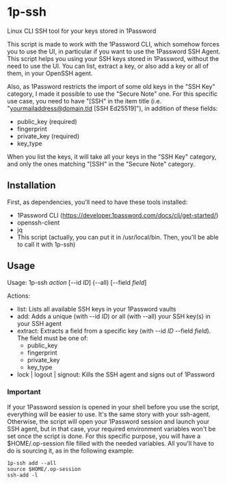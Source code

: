 # 1p-ssh
Linux CLI SSH tool for your keys stored in 1Password

This script is made to work with the 1Password CLI, which somehow forces you to use the UI, in particular if you want to use the 1Password SSH Agent.
This script helps you using your SSH keys stored in 1Password, without the need to use the UI.
You can list, extract a key, or also add a key or all of them, in your OpenSSH agent.

Also, as 1Password restricts the import of some old keys in the "SSH Key" category, I made it possible to use the "Secure Note" one.
For this specific use case, you need to have "[SSH" in the item title (i.e. "yourmailaddress@domain.tld [SSH Ed25519]"), in addition of these fields:
* public_key (required)
* fingerprint
* private_key (required)
* key_type

When you list the keys, it will take all your keys in the "SSH Key" category, and only the ones matching "[SSH" in the "Secure Note" category.

## Installation
First, as dependencies, you'll need to have these tools installed:
* 1Password CLI (https://developer.1password.com/docs/cli/get-started/)
* openssh-client
* jq
* This script (actually, you can put it in /usr/local/bin. Then, you'll be able to call it with 1p-ssh)

## Usage
Usage: 1p-ssh *action* [--id *ID*] (--all) [--field *field*]

Actions:
* list: Lists all available SSH keys in your 1Password vaults
* add: Adds a unique (with --id *ID*) or all (with --all) your SSH key(s) in your SSH agent
* extract: Extracts a field from a specific key (with --id *ID* --field *field*). The field must be one of:
  * public_key
  * fingerprint
  * private_key
  * key_type
* lock | logout | signout: Kills the SSH agent and signs out of 1Password

### Important
If your 1Password session is opened in your shell before you use the script, everything will be easier to use. It's the same story with your ssh-agent.
Otherwise, the script will open your 1Password session and launch your SSH agent, but in that case, your required environment variables won't be set once the script is done.
For this specific purpose, you will have a $HOME/.op-session file filled with the needed variables. All you'll have to do is sourcing it, as in the following example:

```
1p-ssh add --all
source $HOME/.op-session
ssh-add -l
```
